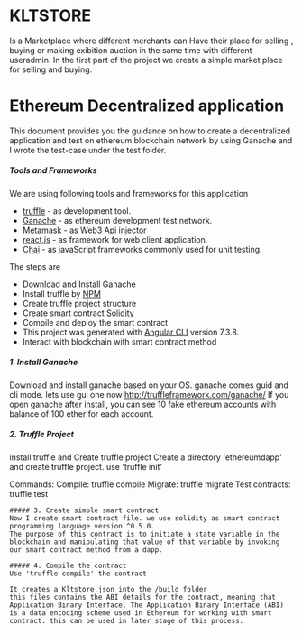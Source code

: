 # KLTSTORE
Is a Marketplace where different merchants can Have their place for selling , buying or making exibition auction in the same time with different useradmin. In the first part of the project we create a simple market place for selling and buying.

# Ethereum Decentralized application
This document provides you the guidance on how to create a decentralized application and test on ethereum blockchain network by using Ganache and I wrote the test-case under the test folder.



##### Tools and Frameworks
We are using following tools and frameworks for this application
* [truffle](https://www.trufflesuite.com/) - as development tool.
* [Ganache](https://www.trufflesuite.com/ganache) - as ethereum development test network.
* [Metamask](https://chrome.google.com/webstore/detail/metamask/nkbihfbeogaeaoehlefnkodbefgpgknn) - as Web3 Api injector
* [react.js](https://fr.reactjs.org/) - as framework for web client application.
* [Chai](https://www.npmjs.com/package/chai) - as javaScript frameworks commonly used for unit testing.


The steps are
- Download and Install Ganache
- Install truffle by [NPM](https://www.npmjs.com/package/truffle)
- Create truffle project structure
- Create smart contract [Solidity](https://solidity.readthedocs.io/en/v0.5.12/)
- Compile and deploy the smart contract
- This project was generated with [Angular CLI](https://github.com/angular/angular-cli) version 7.3.8.
- Interact with blockchain with smart contract method

##### 1. Install Ganache
Download and install ganache based on your OS. ganache comes guid and cli mode. lets use gui one now
http://truffleframework.com/ganache/
If you open ganache after install, you can see 10 fake ethereum accounts with balance of 100 ether  for each  account.

##### 2. Truffle Project
install truffle and Create truffle project
Create a directory 'ethereumdapp' and create truffle project. use 'truffle init' 

Commands:
  Compile:        truffle compile
  Migrate:        truffle migrate
  Test contracts: truffle test
```
##### 3. Create simple smart contract
Now I create smart contract file. we use solidity as smart contract programming language version ^0.5.0.
The purpose of this contract is to initiate a state variable in the blockchain and manipulating that value of that variable by invoking our smart contract method from a dapp.

##### 4. Compile the contract
Use 'truffle compile' the contract

It creates a Kltstore.json into the /build folder
this files contains the ABI details for the contract, meaning that Application Binary Interface. The Application Binary Interface (ABI) is a data encoding scheme used in Ethereum for working with smart contract. this can be used in later stage of this process.






